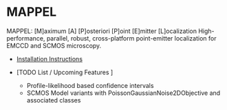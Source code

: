 # MAPPEL

MAPPEL: [M]aximum [A] [P]osteriori [P]oint [E]mitter [L]ocalization 
High-performance, parallel, robust, cross-platform point-emitter localization for EMCCD and SCMOS microscopy.

* [Installation Instructions](Install.md)






* [TODO List / Upcoming Features ]
  * Profile-likelihood based confidence intervals
  * SCMOS Model variants with PoissonGaussianNoise2DObjective and associated classes
